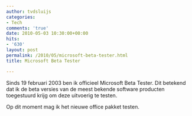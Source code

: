 ```yaml
---
author: tvdsluijs
categories:
- Tech
comments: 'true'
date: 2010-05-03 10:30:00+00:00
hits:
- '630'
layout: post
permalink: /2010/05/microsoft-beta-tester.html
title: Microsoft Beta Tester

---
```

Sinds 19 februari 2003 ben ik officieel Microsoft Beta Tester. Dit betekend dat ik de beta versies van de meest bekende software producten toegestuurd krijg om deze uitvoerig te testen. 

Op dit moment mag ik het nieuwe office pakket testen.